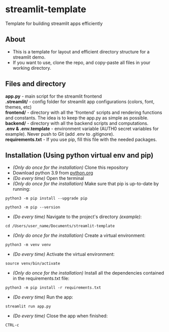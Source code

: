 # streamlit-template
Template for building streamlit apps efficiently

## About

- This is a template for layout and efficient directory structure for a streamlit demo.
- If you want to use, clone the repo, and copy-paste all files in your working directory.

## Files and directory
**app.py** - main script for the streamlit frontend  
**.streamlit/** - config folder for streamlit app configurations (colors, font, themes, etc)  
**frontend/** - directory with all the 'frontend' scripts and rendering functions and constants. The idea is to keep the app.py as simple as possible.    
**backend/** - directory with all the backend scripts and computations.  
**.env & .env.template** - environment variable (AUTH0 secret variables for example). Never push to Git (add .env to .gitignore).      
**requirements.txt** - If you use pip, fill this file with the needed packages.  


## Installation (Using python virtual env and pip)
- *(Only do once for the installation)* Clone this repository
-  Download python 3.9 from [python.org](https://www.python.org/downloads/)
- *(Do every time)* Open the terminal
- *(Only do once for the installation)* Make sure that pip is up-to-date by running:
```console
python3 -m pip install --upgrade pip

python3 -m pip --version
```
- *(Do every time)* Navigate to the project's directory *(example)*:
```console
cd /Users/user_name/Documents/streamlit-template
```
- *(Only do once for the installation)* Create a virtual environment:
```console
python3 -m venv venv
```
- *(Do every time)* Activate the virtual environment:
```console
source venv/bin/activate
```
- *(Only do once for the installation)* Install all the dependencies contained in the requirements.txt file:
```console
python3 -m pip install -r requirements.txt
```
- *(Do every time)* Run the app:
```console
streamlit run app.py
```

- *(Do every time)* Close the app when finished:
```console
CTRL-c
```